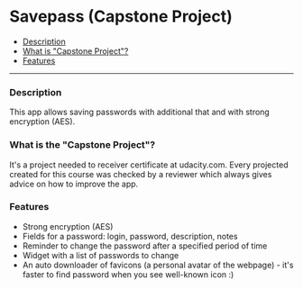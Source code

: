 # Savepass (Capstone Project)

* [Description](#description)
* [What is "Capstone Project"?](#what-is-the-"capstone-project"?)
* [Features](#features)

------------

### Description
This app allows saving passwords with additional that and with strong encryption (AES).

### What is the "Capstone Project"?
It's a project needed to receiver certificate at udacity.com.
Every projected created for this course was checked by a reviewer which always gives advice on how to improve the app.

### Features
- Strong encryption (AES)
- Fields for a password: login, password, description, notes
- Reminder to change the password after a specified period of time
- Widget with a list of passwords to change
- An auto downloader of favicons (a personal avatar of the webpage) - it's faster to find password when you see well-known icon :)
